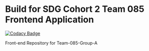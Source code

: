 # Build for SDG Cohort 2 Team 085 Frontend Application

[![Codacy Badge](https://api.codacy.com/project/badge/Grade/9a200464fb854db4a31b61a15bc412a8)](https://app.codacy.com/gh/BuildForSDGCohort2/team-085-group-a-frontend?utm_source=github.com&utm_medium=referral&utm_content=BuildForSDGCohort2/team-085-group-a-frontend&utm_campaign=Badge_Grade_Settings)

Front-end Repository for Team-085-Group-A 
